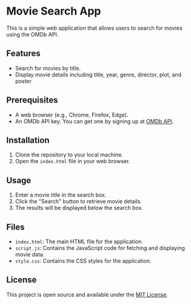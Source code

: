 # Movie Search App

This is a simple web application that allows users to search for movies using the OMDb API.

## Features

- Search for movies by title.
- Display movie details including title, year, genre, director, plot, and poster.

## Prerequisites

- A web browser (e.g., Chrome, Firefox, Edge).
- An OMDb API key. You can get one by signing up at [OMDb API](http://www.omdbapi.com/apikey.aspx).

## Installation

1. Clone the repository to your local machine.
2. Open the `index.html` file in your web browser.

## Usage

1. Enter a movie title in the search box.
2. Click the "Search" button to retrieve movie details.
3. The results will be displayed below the search box.

## Files

- `index.html`: The main HTML file for the application.
- `script.js`: Contains the JavaScript code for fetching and displaying movie data.
- `style.css`: Contains the CSS styles for the application.

## License

This project is open source and available under the [MIT License](LICENSE). 